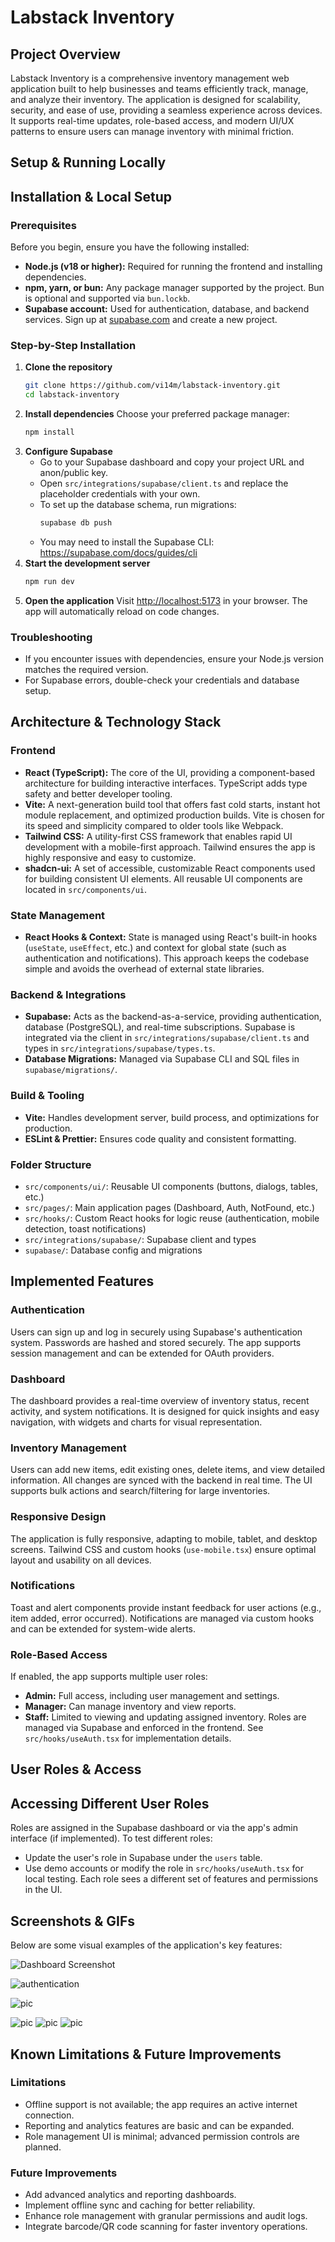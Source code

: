 
# Labstack Inventory

## Project Overview
Labstack Inventory is a comprehensive inventory management web application built to help businesses and teams efficiently track, manage, and analyze their inventory. The application is designed for scalability, security, and ease of use, providing a seamless experience across devices. It supports real-time updates, role-based access, and modern UI/UX patterns to ensure users can manage inventory with minimal friction.

## Setup & Running Locally

## Installation & Local Setup

### Prerequisites
Before you begin, ensure you have the following installed:
- **Node.js (v18 or higher):** Required for running the frontend and installing dependencies.
- **npm, yarn, or bun:** Any package manager supported by the project. Bun is optional and supported via `bun.lockb`.
- **Supabase account:** Used for authentication, database, and backend services. Sign up at [supabase.com](https://supabase.com/) and create a new project.

### Step-by-Step Installation
1. **Clone the repository**
   ```bash
   git clone https://github.com/vi14m/labstack-inventory.git
   cd labstack-inventory
   ```
2. **Install dependencies**
   Choose your preferred package manager:
   ```bash
   npm install
   ```
3. **Configure Supabase**
   - Go to your Supabase dashboard and copy your project URL and anon/public key.
   - Open `src/integrations/supabase/client.ts` and replace the placeholder credentials with your own.
   - To set up the database schema, run migrations:
     ```bash
     supabase db push
     ```
   - You may need to install the Supabase CLI: https://supabase.com/docs/guides/cli
4. **Start the development server**
   ```bash
   npm run dev
   ```
5. **Open the application**
   Visit [http://localhost:5173](http://localhost:5173) in your browser. The app will automatically reload on code changes.

### Troubleshooting
- If you encounter issues with dependencies, ensure your Node.js version matches the required version.
- For Supabase errors, double-check your credentials and database setup.

## Architecture & Technology Stack

### Frontend
- **React (TypeScript):** The core of the UI, providing a component-based architecture for building interactive interfaces. TypeScript adds type safety and better developer tooling.
- **Vite:** A next-generation build tool that offers fast cold starts, instant hot module replacement, and optimized production builds. Vite is chosen for its speed and simplicity compared to older tools like Webpack.
- **Tailwind CSS:** A utility-first CSS framework that enables rapid UI development with a mobile-first approach. Tailwind ensures the app is highly responsive and easy to customize.
- **shadcn-ui:** A set of accessible, customizable React components used for building consistent UI elements. All reusable UI components are located in `src/components/ui`.

### State Management
- **React Hooks & Context:** State is managed using React's built-in hooks (`useState`, `useEffect`, etc.) and context for global state (such as authentication and notifications). This approach keeps the codebase simple and avoids the overhead of external state libraries.

### Backend & Integrations
- **Supabase:** Acts as the backend-as-a-service, providing authentication, database (PostgreSQL), and real-time subscriptions. Supabase is integrated via the client in `src/integrations/supabase/client.ts` and types in `src/integrations/supabase/types.ts`.
- **Database Migrations:** Managed via Supabase CLI and SQL files in `supabase/migrations/`.

### Build & Tooling
- **Vite:** Handles development server, build process, and optimizations for production.
- **ESLint & Prettier:** Ensures code quality and consistent formatting.

### Folder Structure
- `src/components/ui/`: Reusable UI components (buttons, dialogs, tables, etc.)
- `src/pages/`: Main application pages (Dashboard, Auth, NotFound, etc.)
- `src/hooks/`: Custom React hooks for logic reuse (authentication, mobile detection, toast notifications)
- `src/integrations/supabase/`: Supabase client and types
- `supabase/`: Database config and migrations

## Implemented Features

### Authentication
Users can sign up and log in securely using Supabase's authentication system. Passwords are hashed and stored securely. The app supports session management and can be extended for OAuth providers.

### Dashboard
The dashboard provides a real-time overview of inventory status, recent activity, and system notifications. It is designed for quick insights and easy navigation, with widgets and charts for visual representation.

### Inventory Management
Users can add new items, edit existing ones, delete items, and view detailed information. All changes are synced with the backend in real time. The UI supports bulk actions and search/filtering for large inventories.

### Responsive Design
The application is fully responsive, adapting to mobile, tablet, and desktop screens. Tailwind CSS and custom hooks (`use-mobile.tsx`) ensure optimal layout and usability on all devices.

### Notifications
Toast and alert components provide instant feedback for user actions (e.g., item added, error occurred). Notifications are managed via custom hooks and can be extended for system-wide alerts.

### Role-Based Access
If enabled, the app supports multiple user roles:
- **Admin:** Full access, including user management and settings.
- **Manager:** Can manage inventory and view reports.
- **Staff:** Limited to viewing and updating assigned inventory.
Roles are managed via Supabase and enforced in the frontend. See `src/hooks/useAuth.tsx` for implementation details.

## User Roles & Access

## Accessing Different User Roles
Roles are assigned in the Supabase dashboard or via the app's admin interface (if implemented). To test different roles:
- Update the user's role in Supabase under the `users` table.
- Use demo accounts or modify the role in `src/hooks/useAuth.tsx` for local testing.
Each role sees a different set of features and permissions in the UI.


## Screenshots & GIFs
Below are some visual examples of the application's key features:

![Dashboard Screenshot](public/Screenshot%20from%202025-08-04%2022-15-00.png)

![authentication](public/Screenshot%20from%202025-08-04%2022-16-18.png)

![pic](public/Screenshot%20from%202025-08-04%2022-18-45.png)

![pic](public/Screenshot%20from%202025-08-04%2022-31-46.png)
![pic](public/Screenshot%20from%202025-08-04%2022-39-52.png)
![pic](public/Screenshot%20from%202025-08-04%2022-41-15.png)

## Known Limitations & Future Improvements

### Limitations
- Offline support is not available; the app requires an active internet connection.
- Reporting and analytics features are basic and can be expanded.
- Role management UI is minimal; advanced permission controls are planned.

### Future Improvements
- Add advanced analytics and reporting dashboards.
- Implement offline sync and caching for better reliability.
- Enhance role management with granular permissions and audit logs.
- Integrate barcode/QR code scanning for faster inventory operations.